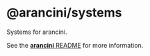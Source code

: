 # @arancini/systems

Systems for arancini.

See the [**arancini** README](https://github.com/isaac-mason/arancini/tree/main/packages/arancini) for more information.